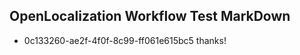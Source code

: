 ## OpenLocalization Workflow Test MarkDown
* 0c133260-ae2f-4f0f-8c99-ff061e615bc5 thanks!

<!--HONumber=Aug16_HO1-->


